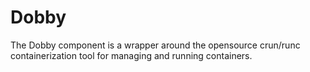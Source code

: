 # Dobby
The Dobby component is a wrapper around the opensource crun/runc containerization tool for managing and running containers.
